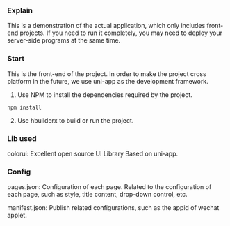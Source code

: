### Explain
This is a demonstration of the actual application, which only includes front-end projects. If you need to run it completely, you may need to deploy your server-side programs at the same time.

### Start

This is the front-end of the project. In order to make the project cross platform in the future, we use uni-app as the development framework.

1. Use NPM to install the dependencies required by the project.
~~~
npm install
~~~
2. Use hbuilderx to build or run the project.	

### Lib used

colorui: Excellent open source UI Library Based on uni-app.	

### Config

pages.json: Configuration of each page. Related to the configuration of each page, such as style, title content, drop-down control, etc.

manifest.json: Publish related configurations, such as the appid of wechat applet.